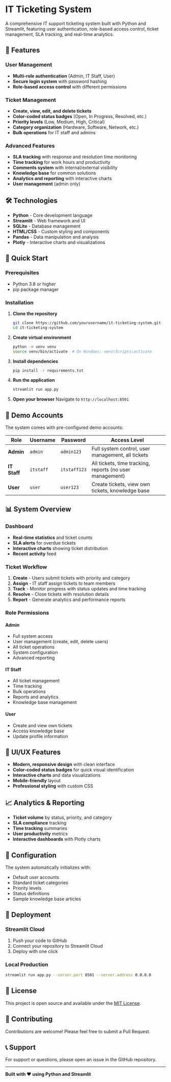 # IT Ticketing System

A comprehensive IT support ticketing system built with Python and Streamlit, featuring user authentication, role-based access control, ticket management, SLA tracking, and real-time analytics.

## 🚀 Features

### User Management
- **Multi-role authentication** (Admin, IT Staff, User)
- **Secure login system** with password hashing
- **Role-based access control** with different permissions

### Ticket Management
- **Create, view, edit, and delete tickets**
- **Color-coded status badges** (Open, In Progress, Resolved, etc.)
- **Priority levels** (Low, Medium, High, Critical)
- **Category organization** (Hardware, Software, Network, etc.)
- **Bulk operations** for IT staff and admins

### Advanced Features
- **SLA tracking** with response and resolution time monitoring
- **Time tracking** for work hours and productivity
- **Comments system** with internal/external visibility
- **Knowledge base** for common solutions
- **Analytics and reporting** with interactive charts
- **User management** (admin only)

## 🛠️ Technologies

- **Python** - Core development language
- **Streamlit** - Web framework and UI
- **SQLite** - Database management
- **HTML/CSS** - Custom styling and components
- **Pandas** - Data manipulation and analysis
- **Plotly** - Interactive charts and visualizations

## 🚀 Quick Start

### Prerequisites
- Python 3.8 or higher
- pip package manager

### Installation

1. **Clone the repository**
   ```bash
   git clone https://github.com/yourusername/it-ticketing-system.git
   cd it-ticketing-system
   ```

2. **Create virtual environment**
   ```bash
   python -m venv venv
   source venv/bin/activate  # On Windows: venv\Scripts\activate
   ```

3. **Install dependencies**
   ```bash
   pip install -r requirements.txt
   ```

4. **Run the application**
   ```bash
   streamlit run app.py
   ```

5. **Open your browser**
   Navigate to `http://localhost:8501`

## 👥 Demo Accounts

The system comes with pre-configured demo accounts:

| Role | Username | Password | Access Level |
|------|----------|----------|--------------|
| **Admin** | `admin` | `admin123` | Full system control, user management, all tickets |
| **IT Staff** | `itstaff` | `itstaff123` | All tickets, time tracking, reports (no user management) |
| **User** | `user` | `user123` | Create tickets, view own tickets, knowledge base |

## 📊 System Overview

### Dashboard
- **Real-time statistics** and ticket counts
- **SLA alerts** for overdue tickets
- **Interactive charts** showing ticket distribution
- **Recent activity** feed

### Ticket Workflow
1. **Create** - Users submit tickets with priority and category
2. **Assign** - IT staff assign tickets to team members
3. **Track** - Monitor progress with status updates and time tracking
4. **Resolve** - Close tickets with resolution details
5. **Report** - Generate analytics and performance reports

### Role Permissions

#### Admin
- Full system access
- User management (create, edit, delete users)
- All ticket operations
- System configuration
- Advanced reporting

#### IT Staff
- All ticket management
- Time tracking
- Bulk operations
- Reports and analytics
- Knowledge base management

#### User
- Create and view own tickets
- Access knowledge base
- Update profile information

## 🎨 UI/UX Features

- **Modern, responsive design** with clean interface
- **Color-coded status badges** for quick visual identification
- **Interactive charts** and data visualizations
- **Mobile-friendly** layout
- **Professional styling** with custom CSS

## 📈 Analytics & Reporting

- **Ticket volume** by status, priority, and category
- **SLA compliance** tracking
- **Time tracking** summaries
- **User productivity** metrics
- **Interactive dashboards** with Plotly charts

## 🔧 Configuration

The system automatically initializes with:
- Default user accounts
- Standard ticket categories
- Priority levels
- Status definitions
- Sample knowledge base articles

## 🚀 Deployment

### Streamlit Cloud
1. Push your code to GitHub
2. Connect your repository to Streamlit Cloud
3. Deploy with one click

### Local Production
```bash
streamlit run app.py --server.port 8501 --server.address 0.0.0.0
```

## 📝 License

This project is open source and available under the [MIT License](LICENSE).

## 🤝 Contributing

Contributions are welcome! Please feel free to submit a Pull Request.

## 📞 Support

For support or questions, please open an issue in the GitHub repository.

---

**Built with ❤️ using Python and Streamlit**
